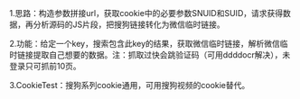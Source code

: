 1.思路：构造参数拼接url，获取cookie中的必要参数SNUID和SUID，请求获得数据，再分析源码的JS片段，把搜狗链接转化为微信临时链接。

2.功能：给定一个key，搜索包含此key的结果，获取微信临时链接，解析微信临时链接提取自己想要的数据。注：抓取过快会跳验证码（可用ddddocr解决），未登录只可抓前10页。

3.CookieTest：搜狗系列cookie通用，可用搜狗视频的cookie替代。
